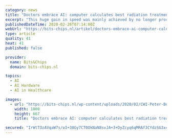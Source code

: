 ```yaml
---
category: news
title: "Doctors embrace AI: computer calculates best radiation treatment"
excerpt: "This huge gain in speed was mainly achieved by no longer processing the calculations on the system’s central processor (CPU) but on the graphic processor (GPU). It’s a trick that many researchers apply to get more computing power in simulations, graphics and AI. The gain in speed is derived from the fact that the average GPU has thousands ..."
publishedDateTime: 2020-02-26T07:14:00Z
webUrl: "https://bits-chips.nl/artikel/doctors-embrace-ai-computer-calculates-best-radiation-treatment/"
type: article
quality: 41
heat: 41
published: false

provider:
  name: Bits&Chips
  domain: bits-chips.nl

topics:
  - AI
  - AI Hardware
  - AI in Healthcare

images:
  - url: "https://bits-chips.nl/wp-content/uploads/2020/02/CWI-Peter-Bosman-01-1000x667.jpg"
    width: 1000
    height: 667
    title: "Doctors embrace AI: computer calculates best radiation treatment"

secured: "IrWtTOzAVqaW7s/oI+38Gy7CT0OkNaN8svJA+3+DyZcyq6qMRAf3CYdzSG3x47fZF/jEXgzc+S2HS8ifO72vWAFR44O4Q04MVf0lMX46N+j8LjxLTlnfc3wU4oLY8NHEiQzcsfHilej8G2Cwxh0eDtGVdFymjHocczBsHaqoICzSGMoIhACmID2b1jjIYz9XtARZARusb262IKXR7uRTczQ7YAfVz+s3b25byfHPUnDNSamittQFR/Kw2e3E6NVRCRKb6zG2jxn0OVm893jBtBWD2nbbkI0cuhouiFdaaB9YLaond8YjOV+H8gkSLLFD;WX7/SXw9sr8cKPFRca2ioQ=="
---
```


